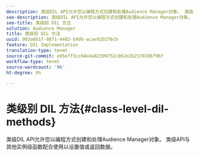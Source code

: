 ```yaml
---
description: 类级DIL API允许您以编程方式创建和处理Audience Manager对象。 类级API与其他实例级函数配合使用以设置值或返回数据。
seo-description: 类级DIL API允许您以编程方式创建和处理Audience Manager对象。 类级API与其他实例级函数配合使用以设置值或返回数据。
seo-title: 类级别 DIL 方法
solution: Audience Manager
title: 类级别 DIL 方法
uuid: 903a661f-8871-4402-b9d6-acae920276cb
feature: DIL Implementation
translation-type: tm+mt
source-git-commit: e05eff3cc04e4a82399752c862e2b2370286f96f
workflow-type: tm+mt
source-wordcount: '96'
ht-degree: 9%

---
```



# 类级别 DIL 方法{#class-level-dil-methods}

类级DIL API允许您以编程方式创建和处理Audience Manager对象。 类级API与其他实例级函数配合使用以设置值或返回数据。

<!-- 

c_dil_overview.xml

 -->

